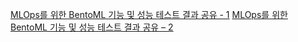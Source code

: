 [MLOps를 위한 BentoML 기능 및 성능 테스트 결과 공유 - 1](https://engineering.linecorp.com/ko/blog/mlops-bentoml-1/)
[MLOps를 위한 BentoML 기능 및 성능 테스트 결과 공유 – 2](https://engineering.linecorp.com/ko/blog/mlops-bentoml-2)
